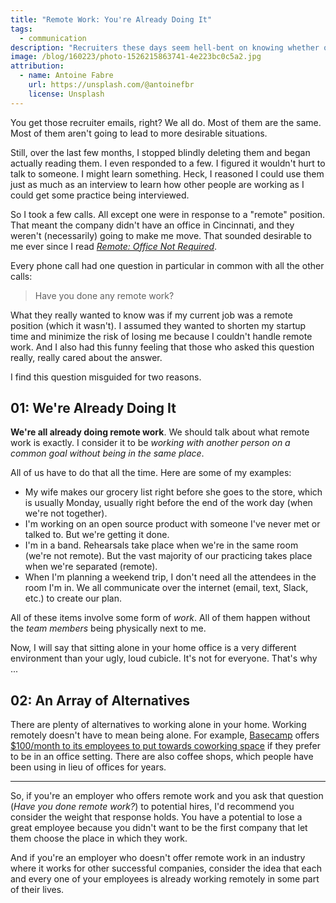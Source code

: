 ```yaml
---
title: "Remote Work: You're Already Doing It"
tags:
  - communication
description: "Recruiters these days seem hell-bent on knowing whether or not you've worked a remote job in the past. The truth is it doesn't matter. The truth is we're all already doing it."
image: /blog/160223/photo-1526215863741-4e223bc0c5a2.jpg
attribution:
  - name: Antoine Fabre
    url: https://unsplash.com/@antoinefbr
    license: Unsplash
---
```


You get those recruiter emails, right? We all do. Most of them are the same. Most of them aren't going to lead to more desirable situations.

Still, over the last few months, I stopped blindly deleting them and began actually reading them. I even responded to a few. I figured it wouldn't hurt to talk to someone. I might learn something. Heck, I reasoned I could use them just as much as an interview to learn how other people are working as I could get some practice being interviewed.

So I took a few calls. All except one were in response to a "remote" position. That meant the company didn't have an office in Cincinnati, and they weren't (necessarily) going to make me move. That sounded desirable to me ever since I read [_Remote: Office Not Required_](http://smile.amazon.com/dp/0804137501).

Every phone call had one question in particular in common with all the other calls:

> Have you done any remote work?

What they really wanted to know was if my current job was a remote position (which it wasn't). I assumed they wanted to shorten my startup time and minimize the risk of losing me because I couldn't handle remote work. And I also had this funny feeling that those who asked this question really, really cared about the answer.

I find this question misguided for two reasons.

## 01: We're Already Doing It

**We're all already doing remote work**. We should talk about what remote work is exactly. I consider it to be _working with another person on a common goal without being in the same place_.

All of us have to do that all the time. Here are some of my examples:

- My wife makes our grocery list right before she goes to the store, which is usually Monday, usually right before the end of the work day (when we're not together).
- I'm working on an open source product with someone I've never met or talked to. But we're getting it done.
- I'm in a band. Rehearsals take place when we're in the same room (we're not remote). But the vast majority of our practicing takes place when we're separated (remote).
- When I'm planning a weekend trip, I don't need all the attendees in the room I'm in. We all communicate over the internet (email, text, Slack, etc.) to create our plan.

All of these items involve some form of _work_. All of them happen without the _team members_ being physically next to me.

Now, I will say that sitting alone in your home office is a very different environment than your ugly, loud cubicle. It's not for everyone. That's why ...

## 02: An Array of Alternatives

There are plenty of alternatives to working alone in your home. Working remotely doesn't have to mean being alone. For example, [Basecamp](basecamp.com) offers [\$100/month to its employees to put towards coworking space](https://m.signalvnoise.com/employee-benefits-at-basecamp-d2d46fd06c58#.dy9gvr89d) if they prefer to be in an office setting. There are also coffee shops, which people have been using in lieu of offices for years.

---

So, if you're an employer who offers remote work and you ask that question (_Have you done remote work?_) to potential hires, I'd recommend you consider the weight that response holds. You have a potential to lose a great employee because you didn't want to be the first company that let them choose the place in which they work.

And if you're an employer who doesn't offer remote work in an industry where it works for other successful companies, consider the idea that each and every one of your employees is already working remotely in some part of their lives.
